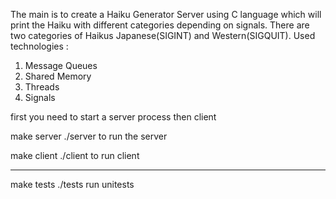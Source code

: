 The main is to create a Haiku Generator Server using C language which will print the Haiku with different categories depending on signals. There are two categories of Haikus Japanese(SIGINT) and Western(SIGQUIT). 
Used technologies : 
 1. Message Queues
 2. Shared Memory
 3. Threads
 4. Signals

first you need to start a server process then client

make server
./server
to run the server

make client
./client
to run client


----------------------------------------------------------
make tests
./tests
run unitests


